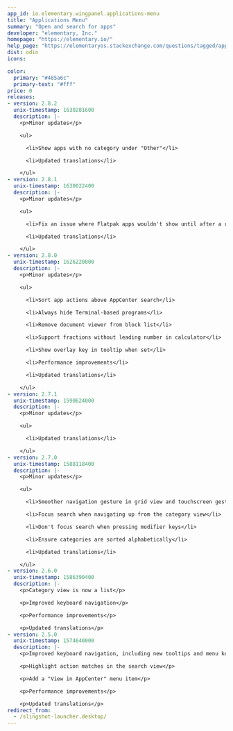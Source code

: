 ```yaml
---
app_id: io.elementary.wingpanel.applications-menu
title: "Applications Menu"
summary: "Open and search for apps"
developer: "elementary, Inc."
homepage: "https://elementary.io/"
help_page: "https://elementaryos.stackexchange.com/questions/tagged/applications-menu"
dist: odin
icons:

color:
  primary: "#485a6c"
  primary-text: "#fff"
price: 0
releases:
- version: 2.8.2
  unix-timestamp: 1630281600
  description: |-
    <p>Minor updates</p>

    <ul>

      <li>Show apps with no category under "Other"</li>

      <li>Updated translations</li>

    </ul>
- version: 2.8.1
  unix-timestamp: 1630022400
  description: |-
    <p>Minor updates</p>

    <ul>

      <li>Fix an issue where Flatpak apps wouldn't show until after a restart</li>

      <li>Updated translations</li>

    </ul>
- version: 2.8.0
  unix-timestamp: 1626220800
  description: |-
    <p>Minor updates</p>

    <ul>

      <li>Sort app actions above AppCenter search</li>

      <li>Always hide Terminal-based programs</li>

      <li>Remove document viewer from block list</li>

      <li>Support fractions without leading number in calculator</li>

      <li>Show overlay key in tooltip when set</li>

      <li>Performance improvements</li>

      <li>Updated translations</li>

    </ul>
- version: 2.7.1
  unix-timestamp: 1590624000
  description: |-
    <p>Minor updates</p>

    <ul>

      <li>Updated translations</li>

    </ul>
- version: 2.7.0
  unix-timestamp: 1588118400
  description: |-
    <p>Minor updates</p>

    <ul>

      <li>Smoother navigation gesture in grid view and touchscreen gesture support</li>

      <li>Focus search when navigating up from the category view</li>

      <li>Don't focus search when pressing modifier keys</li>

      <li>Ensure categories are sorted alphabetically</li>

      <li>Updated translations</li>

    </ul>
- version: 2.6.0
  unix-timestamp: 1586390400
  description: |-
    <p>Category view is now a list</p>

    <p>Improved keyboard navigation</p>

    <p>Performance improvements</p>

    <p>Updated translations</p>
- version: 2.5.0
  unix-timestamp: 1574640000
  description: |-
    <p>Improved keyboard navigation, including new tooltips and menu key support</p>

    <p>Highlight action matches in the search view</p>

    <p>Add a "View in AppCenter" menu item</p>

    <p>Performance improvements</p>

    <p>Updated translations</p>
redirect_from:
  - /slingshot-launcher.desktop/
---
```



